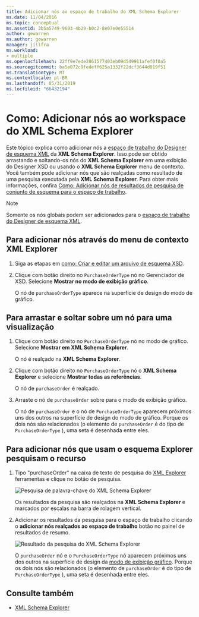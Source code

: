 ```yaml
---
title: Adicionar nós ao espaço de trabalho do XML Schema Explorer
ms.date: 11/04/2016
ms.topic: conceptual
ms.assetid: 3b5a5749-9693-4b29-b0c2-8e07e0e55514
author: gewarren
ms.author: gewarren
manager: jillfra
ms.workload:
- multiple
ms.openlocfilehash: 22ff9e7ede2861577403eb09d549911afef0f0a5
ms.sourcegitcommit: ba5e072c9fedeff625a1332f22dcf3644d019f51
ms.translationtype: MT
ms.contentlocale: pt-BR
ms.lasthandoff: 05/31/2019
ms.locfileid: "66432194"
---
```

# <a name="how-to-add-nodes-to-the-workspace-from-the-xml-schema-explorer"></a>Como: Adicionar nós ao workspace do XML Schema Explorer

Este tópico explica como adicionar nós a [espaço de trabalho do Designer de esquema XML](../xml-tools/xml-schema-designer-workspace.md) da **XML Schema Explorer**. Isso pode ser obtido arrastando e soltando-os nós do **XML Schema Explorer** em uma exibição do Designer XSD ou usando o **XML Schema Explorer** menu de contexto. Você também pode adicionar nós que são realçadas como resultado de uma pesquisa executada pela **XML Schema Explorer**. Para obter mais informações, confira [Como: Adicionar nós de resultados de pesquisa de conjunto de esquema para o espaço de trabalho](../xml-tools/how-to-add-schema-set-search-result-nodes-to-the-workspace.md).

> [!NOTE]
> Somente os nós globais podem ser adicionados para o [espaço de trabalho do Designer de esquema XML](../xml-tools/xml-schema-designer-workspace.md).

## <a name="to-add-nodes-through-the-xml-explorer-context-menu"></a>Para adicionar nós através do menu de contexto XML Explorer

1. Siga as etapas em [como: Criar e editar um arquivo de esquema XSD](../xml-tools/how-to-create-and-edit-an-xsd-schema-file.md).

2. Clique com botão direito no `PurchaseOrderType` nó no Gerenciador de XSD. Selecione **Mostrar no modo de exibição gráfico**.

     O nó de `purchaseOrderType` aparece na superfície de design do modo de gráfico.

## <a name="to-drag-and-drop-a-node-on-to-a-view"></a>Para arrastar e soltar sobre um nó para uma visualização

1. Clique com botão direito no `PurchaseOrderType` nó no modo de gráfico. Selecione **Mostrar em XML Schema Explorer**.

     O nó é realçado na **XML Schema Explorer**.

2. Clique com botão direito no `PurchaseOrderType` nó o **XML Schema Explorer** e selecione **Mostrar todas as referências**.

     O nó de `purchaseOrder` é realçado.

3. Arraste o nó de `purchaseOrder` sobre para o modo de exibição gráfico.

     O nó de `purchaseOrder` e o nó de `PurchaseOrderType` aparecem próximos uns dos outros na superfície de design do modo de gráfico. Porque os dois nós são relacionados (o elemento de `purchaseOrder` é do tipo de `PurchaseOrderType` ), uma seta é desenhada entre eles.

## <a name="to-add-nodes-using-the-schema-explorer-search-capability"></a>Para adicionar nós que usam o esquema Explorer pesquisam o recurso

1. Tipo "purchaseOrder" na caixa de texto de pesquisa do [XML Explorer](../xml-tools/xml-schema-explorer.md) ferramentas e clique no botão de pesquisa.

     ![Pesquisa de palavra-chave do XML Schema Explorer](../xml-tools/media/schemaexplorersearch.gif)

     Os resultados da pesquisa são realçados na **XML Schema Explorer** e marcados por escalas na barra de rolagem vertical.

2. Adicionar os resultados da pesquisa para o espaço de trabalho clicando o **adicionar nós realçados ao espaço de trabalho** botão no painel de resultados de resumo.

     ![Resultado da pesquisa do XML Schema Explorer](../xml-tools/media/schemaexplorersearchresult.gif)

     O `purchaseOrder` nó e o `PurchaseOrderType` nó aparecem próximos uns dos outros na superfície de design da [modo de exibição gráfico](../xml-tools/graph-view.md). Porque os dois nós são relacionados (o elemento de `purchaseOrder` é do tipo de `PurchaseOrderType` ), uma seta é desenhada entre eles.

## <a name="see-also"></a>Consulte também

- [XML Schema Explorer](../xml-tools/xml-schema-explorer.md)